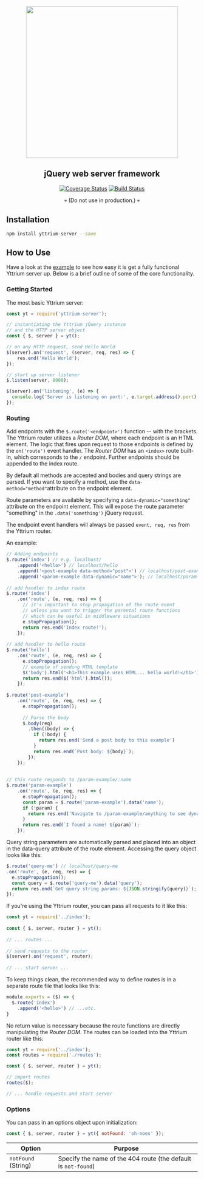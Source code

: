 <div align="center">
  <a href="https://github.com/YttriumJS/yttrium-server">
    <img width="400" heigth="327" src="https://cldup.com/UItSrUsRMU.png">
</a>
<h2>jQuery web server framework</h2> 
<a href='https://coveralls.io/github/YttriumJS/yttrium-server?branch=master'><img src='https://coveralls.io/repos/github/YttriumJS/yttrium-server/badge.svg?branch=master' alt='Coverage Status' /></a>
<a href='https://travis-ci.org/YttriumJS/yttrium-server'><img src='https://travis-ci.org/YttriumJS/yttrium-server.svg?branch=master' alt='Build Status' /></a>

:skull: (Do not use in production.) :skull:
</div>


## Installation
```bash
npm install yttrium-server --save
```

## How to Use
Have a look at the [example](https://github.com/YttriumJS/yttrium-server/blob/master/example/) to see how easy it is get a fully functional Yttrium server up. Below is a brief outline of some of the core functionality.

### Getting Started

The most basic Yttrium server: 
```javascript
const yt = require('yttrium-server');

// instantiating the Yttrium jQuery instance
// and the HTTP server object
const { $, server } = yt();

// on any HTTP request, send Hello World
$(server).on('request', (server, req, res) => {
    res.end('Hello World');
});

// start up server listener
$.listen(server, 8000);

$(server).on('listening', (e) => {
  console.log('Server is listening on port:', e.target.address().port);
});
```

### Routing

Add endpoints with the `$.route('<endpoint>')` function -- with the brackets. The Yttrium router utilizes a _Router DOM_, where each endpoint is an HTML element. 
The logic that fires upon request to those endpoints is defined by the `on('route')` event handler. 
The _Router DOM_ has an `<index>` route built-in, which corresponds to the `/` endpoint. Further endpoints should be appended to the index route.

By default all methods are accepted and bodies and query strings are parsed. If you want to specify a method, use the `data-method="method"`attribute on the endpoint element.

Route parameters are available by specifying a `data-dynamic="something"` attribute on the endpoint element. This will expose the route parameter "something" in the `.data('something')` jQuery request. 

The endpoint event handlers will always be passed `event, req, res` from the Yttrium router.


An example: 
```javascript
// Adding endpoints
$.route('index') // e.g. localhost/
    .append('<hello>') // localhost/hello
    .append('<post-example data-method="post">') // localhost/post-example (only responds to POST requests)
    .append('<param-example data-dynamic="name">'); // localhost/param-example/harry etc
    
// add handler to index route
$.route('index')
    .on('route', (e, req, res) => {
      // it's important to stop propagation of the route event
      // unless you want to trigger the parental route functions
      // which can be useful in middleware situations
      e.stopPropagation();
      return res.end('Index route!');
    });
 
// add handler to hello route
$.route('hello')
    .on('route', (e, req, res) => {
      e.stopPropagation();
      // example of sending HTML template
      $('body').html('<h1>This example uses HTML... hello world!</h1>');
      return res.end($('html').html());
    });
 
$.route('post-example')
    .on('route', (e, req, res) => {
      e.stopPropagation();
       
      // Parse the body
      $.body(req)
        .then((body) => {
          if (!body) {
            return res.end('Send a post body to this example')
          }
          return res.end(`Post body: ${body}`);
        });
    });
 
 
// this route responds to /param-example/:name
$.route('param-example')
    .on('route', (e, req, res) => {
      e.stopPropagation();
      const param = $.route('param-example').data('name');
      if (!param) {
        return res.end('Navigate to /param-example/anything to see dynamic routes in action')
      }
      return res.end(`I found a name! ${param}`);
    });
```   

Query string parameters are automatically parsed and placed into an object in the data-query attribute of the route element.
Accessing the query object looks like this:

```javascript
$.route('query-me') // localhost/query-me
.on('route', (e, req, res) => {
  e.stopPropagation();
  const query = $.route('query-me').data('query');
  return res.end(`Get query string params: ${JSON.stringify(query)}`);
});
```

If you're using the Yttrium router, you can pass all requests to it like this:

```javascript
const yt = require('../index');
 
const { $, server, router } = yt();
 
// ... routes ...
 
// send requests to the router
$(server).on('request', router);
 
// ... start server ...
```

To keep things clean, the recommended way to define routes is in a separate route file that looks like this:

```javascript
module.exports = ($) => {
  $.route('index')
    .append('<hello>') // ...etc.
}
```

No return value is necessary because the route functions are directly manipulating the _Router DOM_. The routes can be loaded into the Yttrium router like this:

```javascript
const yt = require('../index');
const routes = require('./routes');

const { $, server, router } = yt();

// import routes
routes($);

// ... handle requests and start server
```

### Options
You can pass in an options object upon initialization:

```javascript
const { $, server, router } = yt({ notFound: 'oh-noes' });
```

Option | Purpose
-------| -------
`notFound` (String) | Specify the name of the 404 route (the default is `not-found`)
